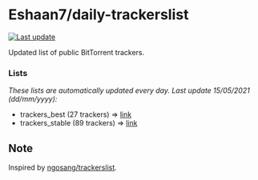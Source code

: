 
# Eshaan7/daily-trackerslist 

[![Last update](https://img.shields.io/badge/Last%20update-15/05/2021-blue.svg)](#)

Updated list of public BitTorrent trackers.

### Lists
*These lists are automatically updated every day. Last update 15/05/2021 (_dd/mm/yyyy_):*

* trackers_best (27 trackers) => [link](https://raw.githubusercontent.com/eshaan7/daily-trackerslist/master/trackers_best.txt)
* trackers_stable (89 trackers) => [link](https://raw.githubusercontent.com/eshaan7/daily-trackerslist/master/trackers_stable.txt)

## Note

Inspired by [ngosang/trackerslist](https://github.com/ngosang/trackerslist).
